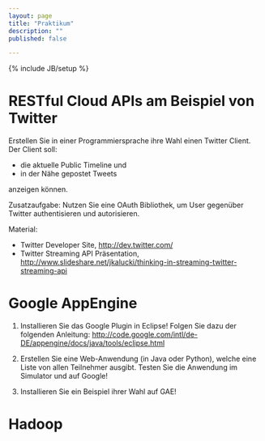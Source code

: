 ```yaml
---
layout: page
title: "Praktikum"
description: ""
published: false

---
```

{% include JB/setup %}


# RESTful Cloud APIs am Beispiel von Twitter

Erstellen Sie in einer Programmiersprache ihre Wahl einen Twitter Client. Der Client soll:
* die aktuelle Public Timeline und 
* in der Nähe gepostet Tweets 

anzeigen können.

Zusatzaufgabe:
Nutzen Sie eine OAuth Bibliothek, um User gegenüber Twitter authentisieren und autorisieren.

Material:
* Twitter Developer Site, <http://dev.twitter.com/>
* Twitter Streaming API Präsentation, <http://www.slideshare.net/jkalucki/thinking-in-streaming-twitter-streaming-api>

# Google AppEngine

1. Installieren Sie das Google Plugin in Eclipse! Folgen Sie dazu der folgenden Anleitung: http://code.google.com/intl/de-DE/appengine/docs/java/tools/eclipse.html

2. Erstellen Sie eine Web-Anwendung (in Java oder Python), welche eine Liste von allen Teilnehmer ausgibt. Testen Sie die Anwendung im Simulator und auf Google!

3. Installieren Sie ein Beispiel ihrer Wahl auf GAE!

# Hadoop

